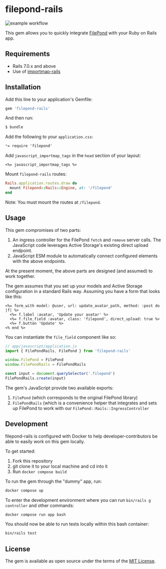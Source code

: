 # filepond-rails

![example workflow](https://github.com/Code-With-Rails/filepond-rails/actions/workflows/ci.yml/badge.svg)


This gem allows you to quickly integrate [FilePond](https://github.com/pqina/filepond) with your Ruby on Rails app.

## Requirements
* Rails 7.0.x and above
* Use of [importmap-rails](https://github.com/rails/importmap-rails)

## Installation
Add this line to your application's Gemfile:

```ruby
gem 'filepond-rails'
```

And then run:
```bash
$ bundle
```

Add the following to your `application.css`:
```css
*= require 'filepond'
```

Add `javascript_importmap_tags` in the `head` section of your layout:
```erb
<%= javascript_importmap_tags %>
```

Mount `filepond-rails` routes:
```ruby
Rails.application.routes.draw do
  mount Filepond::Rails::Engine, at: '/filepond'
end
```

Note: You must mount the routes at `/filepond`.

## Usage

This gem compromises of two parts:
1. An ingress controller for the FilePond `fetch` and `remove` server calls. The JavaScript code leverages Active Storage's existing direct upload endpoint.
2. JavaScript ESM module to automatically connect configured elements with the above endpoints.

At the present moment, the above parts are designed (and assumed) to work together.

The gem assumes that you set up your models and Active Storage configuration in a standard Rails way. Assuming you have a form that looks like this:

```erb
<%= form_with model: @user, url: update_avatar_path, method: :post do |f| %>
  <%= f.label :avatar, 'Update your avatar' %>
  <%= f.file_field :avatar, class: 'filepond', direct_upload: true %>
  <%= f.button 'Update' %>
<% end %>
```

You can instantiate the `file_field` component like so:

```js
// app/javascript/application.js
import { FilePondRails, FilePond } from 'filepond-rails'

window.FilePond = FilePond
window.FilePondRails = FilePondRails

const input = document.querySelector('.filepond')
FilePondRails.create(input)
```

The gem's JavaScript provide two available exports:
1. `FilePond` (which corresponds to the original FilePond library)
2. `FilePondRails` (which is a convenience helper that integrates and sets up FilePond to work with our `FilePond::Rails::IngressController`

## Development

filepond-rails is configured with Docker to help developer-contributors be able to easily work on this gem locally.

To get started:

1. Fork this repository
2. git clone it to your local machine and cd into it
3. Run `docker compose build`

To run the gem through the "dummy" app, run:

```bash
docker compose up
```

To enter the development environment where you can run `bin/rails g controller` and other commands:

```bash
docker compose run app bash
```

You should now be able to run tests locally within this bash container:

```bash
bin/rails test
```

## License
The gem is available as open source under the terms of the [MIT License](https://opensource.org/licenses/MIT).
